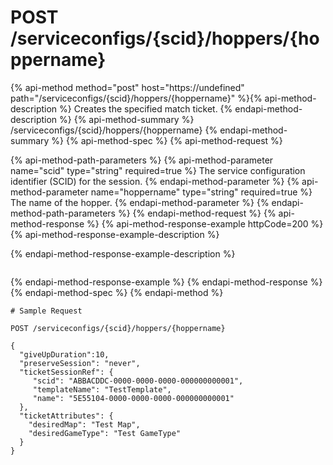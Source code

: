 # POST /serviceconfigs/{scid}/hoppers/{hoppername}

{% api-method method="post" host="https://undefined" path="/serviceconfigs/{scid}/hoppers/{hoppername}" %}{% api-method-description %}
Creates the specified match ticket.
{% endapi-method-description %}
{% api-method-summary %}
/serviceconfigs/{scid}/hoppers/{hoppername}
{% endapi-method-summary %}
{% api-method-spec %}
{% api-method-request %}

{% api-method-path-parameters %}
{% api-method-parameter name="scid" type="string" required=true %}
The service configuration identifier (SCID) for the session.
{% endapi-method-parameter %}
{% api-method-parameter name="hoppername" type="string" required=true %}
The name of the hopper.
{% endapi-method-parameter %}
{% endapi-method-path-parameters %}
{% endapi-method-request %}
{% api-method-response %}
{% api-method-response-example httpCode=200 %}
{% api-method-response-example-description %}

{% endapi-method-response-example-description %}

```text
```
{% endapi-method-response-example %}
{% endapi-method-response %}
{% endapi-method-spec %}
{% endapi-method %}
```text
# Sample Request

POST /serviceconfigs/{scid}/hoppers/{hoppername}

{
  "giveUpDuration":10,
  "preserveSession": "never",
  "ticketSessionRef": {
     "scid": "ABBACDDC-0000-0000-0000-000000000001",  
     "templateName": "TestTemplate",
     "name": "5E55104-0000-0000-0000-000000000001"
  },
  "ticketAttributes": {
    "desiredMap": "Test Map",
    "desiredGameType": "Test GameType"
  }
}

```